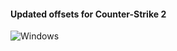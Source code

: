 #### Updated offsets for Counter-Strike 2

![Windows](https://github.com/danielkrupinski/Osiris/workflows/Windows/badge.svg?branch=master&event=push)
